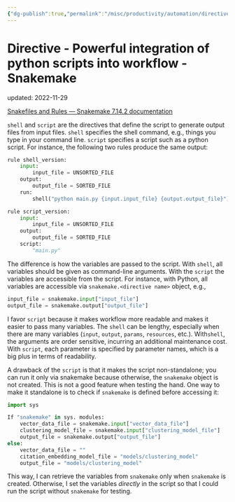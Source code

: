 ```yaml
---
{"dg-publish":true,"permalink":"/misc/productivity/automation/directive-powerful-integration-of-python-scripts-into-workflow-snakemake/","dgPassFrontmatter":true}
---
```



# Directive - Powerful integration of python scripts into workflow - Snakemake
updated: 2022-11-29

[Snakefiles and Rules — Snakemake 7.14.2 documentation](https://snakemake.readthedocs.io/en/stable/snakefiles/rules.html#external-scripts)

`shell` and `script` are the directives that define the script to generate output files from input files. `shell` specifies the shell command, e.g., things you type in your command line. `script` specifies a script such as a python script. For instance, the following two rules produce the same output: 

```python 
rule shell_version: 
	input: 
		input_file = UNSORTED_FILE
	output:
		output_file = SORTED_FILE
	run:
		shell("python main.py {input.input_file} {output.output_file}")

rule script_version: 
	input: 
		input_file = UNSORTED_FILE
	output:
		output_file = SORTED_FILE
	script:
		"main.py"
```

The difference is how the variables are passed to the script. With `shell`, all variables should be given as command-line arguments. With the `script` the variables are accessible from the script. For instance, with Python, all variables are accessible via `snakemake.<directive name>` object, e.g., 
```python 
input_file = snakemake.input["input_file"]
output_file = snakemake.output["output_file"]
```

I favor `script` because it makes workflow more readable and makes it easier to pass many variables. The `shell` can be lengthy, especially when there are many variables (`input`, `output`, `params`, `resources`, etc.). With`shell`, the arguments are order sensitive, incurring an additional maintenance cost. With `script`, each parameter is specified by parameter names, which is a big plus in terms of readability. 

A drawback of the `script` is that it makes the script non-standalone; you can run it only via snakemake because otherwise, the `snakemake` object is not created. This is not a good feature when testing the hand.  One way to make it standalone is to check if `snakemake` is defined before accessing it: 
```python
import sys

If "snakemake" in sys. modules:
    vector_data_file = snakemake.input["vector_data_file"]
    clustering_model_file = snakemake.input["clustering_model_file"]
    output_file = snakemake.output["output_file"]
else:
    vector_data_file = ""
    citation_embedding_model_file = "models/clustering_model"
    output_file = "models/clustering_model"
```
This way, I can retrieve the variables from `snakemake` only when `snakemake` is created. Otherwise, I set the variables *directly* in the script so that I could run the script without `snakemake` for testing.